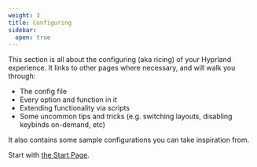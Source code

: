```yaml
---
weight: 3
title: Configuring
sidebar:
  open: true
---
```


This section is all about the configuring (aka ricing) of your Hyprland experience.
It links to other pages where necessary, and will walk you through:

- The config file
- Every option and function in it
- Extending functionality via scripts
- Some uncommon tips and tricks (e.g. switching layouts, disabling keybinds on-demand, etc)

It also contains some sample configurations you can take inspiration from.

Start with [the Start Page](./Configuring/Start).
